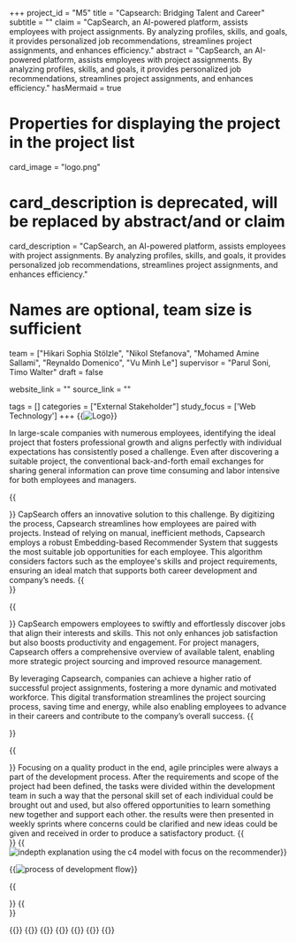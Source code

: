 +++
project_id = "M5"
title = "Capsearch: Bridging Talent and Career"
subtitle = ""
claim = "CapSearch, an AI-powered platform, assists employees with project assignments. By analyzing profiles, skills, and goals, it provides personalized job recommendations, streamlines project assignments, and enhances efficiency."
abstract = "CapSearch, an AI-powered platform, assists employees with project assignments. By analyzing profiles, skills, and goals, it provides personalized job recommendations, streamlines project assignments, and enhances efficiency."
hasMermaid = true

# Properties for displaying the project in the project list
card_image = "logo.png"
# card_description is deprecated, will be replaced by abstract/and or claim
card_description = "CapSearch, an AI-powered platform, assists employees with project assignments. By analyzing profiles, skills, and goals, it provides personalized job recommendations, streamlines project assignments, and enhances efficiency." 

# Names are optional, team size is sufficient
team = ["Hikari Sophia Stölzle", "Nikol Stefanova", "Mohamed Amine Sallami", "Reynaldo Domenico", "Vu Minh Le"]
supervisor = "Parul Soni, Timo Walter"
draft = false

website_link = ""
source_link = ""

tags = []
categories = ["External Stakeholder"]
study_focus = ['Web Technology']
+++
{{<image src="logo.png" alt="Logo">}}

<section>
In large-scale companies with numerous employees, identifying the ideal project that fosters professional growth and aligns perfectly with individual expectations has consistently posed a challenge. Even after discovering a suitable project, the conventional back-and-forth email exchanges for sharing general information can prove time consuming and labor intensive for both employees and managers. 
</section>

{{<section title="Our Goal">}}
CapSearch offers an innovative solution to this challenge. By digitizing the process, Capsearch streamlines how employees are paired with projects. Instead of relying on manual, inefficient methods, Capsearch employs a robust Embedding-based Recommender System that suggests the most suitable job opportunities for each employee. This algorithm considers factors such as the employee's skills and project requirements, ensuring an ideal match that supports both career development and company’s needs.
{{</section>}}

{{<section title="Main Idea">}}
CapSearch empowers employees to swiftly and effortlessly discover jobs that align their interests and skills. This not only enhances job satisfaction but also boosts productivity and engagement. For project managers, Capsearch offers a comprehensive overview of available talent, enabling more strategic project sourcing and improved resource management.

By leveraging Capsearch, companies can achieve a higher ratio of successful project assignments, fostering a more dynamic and motivated workforce. This digital transformation streamlines the project sourcing process, saving time and energy, while also enabling employees to advance in their careers and contribute to the company’s overall success.
{{</section>}}

{{<section title="Process">}}
Focusing on a quality product in the end, agile principles were always a part of the development process.
After the requirements and scope of the project had been defined, the tasks were divided within the development team in such a way that the personal skill set of each individual could be brought out and used, but also offered opportunities to learn something new together and support each other.
the results were then presented in weekly sprints where concerns could be clarified and new ideas could be given and received in order to produce a satisfactory product.
{{</section>}}
{{<image src="c4model.png" alt="indepth explanation using the c4 model with focus on the recommender">}}

{{<image src="process.png" alt="process of development flow">}}


{{<section title="The Team">}}
{{</section>}} 

{{<gallery>}}
{{<team-member image="shiro.jpg" name="Hikari">}}
{{<team-member image="nikol.jpg" name="Nikol">}}
{{<team-member image="amine.jpg" name="Amine">}}
{{<team-member image="minh.jpg" name="Minh">}}
{{<team-member image="reynaldo.jpg" name="Reynaldo">}}
{{</gallery>}}

